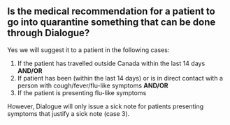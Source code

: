 ## Is the medical recommendation for a patient to go into quarantine something that can be done through Dialogue?

Yes we will suggest it to a patient in the following cases:

1. If the patient has travelled outside Canada within the last 14 days **AND/OR**
2. If patient has been (within the last 14 days) or is in direct contact with a person with cough/fever/flu-like symptoms **AND/OR**
3. If the patient is presenting flu-like symptoms

However, Dialogue will only issue a sick note for patients presenting symptoms that justify a sick note (case 3).

